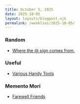 ```yaml
---
title: October 5, 2025
date: 2025-10-05
layout: layouts/blogpost.njk
permalink: /weeklies/2025-10-05/
---
```


### Random
* <span meta="2025-09-28T23:05"></span> [Where the @ sign comes from.](https://www.bbc.com/future/article/20250923-the-3000-year-old-story-hidden-in-your-keyboard)

### Useful
* <span meta="2025-09-28T23:09"></span> [Various Handy Tools](https://toolbrew.co/)

### Memento Mori
* <span meta="2025-09-28T23:13"></span> [Farewell Friends](https://humbledollar.com/forum/farewell-friends/)
